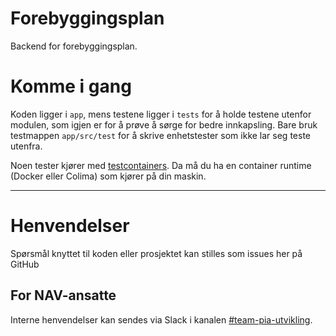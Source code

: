 Forebyggingsplan
================

Backend for forebyggingsplan. 

# Komme i gang

Koden ligger i `app`, mens testene ligger i `tests` for å holde testene utenfor modulen, som igjen er for å prøve å
sørge for bedre innkapsling. Bare bruk testmappen `app/src/test` for å skrive enhetstester som ikke lar seg teste utenfra.

Noen tester kjører med [testcontainers](https://www.testcontainers.org/). Da må du ha en container runtime (Docker eller Colima) som kjører på din maskin.

---

# Henvendelser

Spørsmål knyttet til koden eller prosjektet kan stilles som issues her på GitHub

## For NAV-ansatte

Interne henvendelser kan sendes via Slack i kanalen [#team-pia-utvikling](https://nav-it.slack.com/archives/C02T6RG9AE4).
